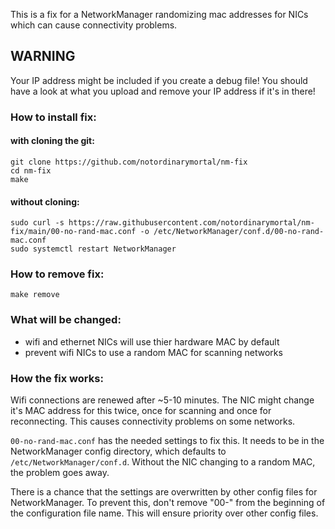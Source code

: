 This is a fix for a NetworkManager randomizing mac addresses for NICs
which can cause connectivity problems.

## WARNING
Your IP address might be included if you create a debug file! You should
have a look at what you upload and remove your IP address if it's in
there!

### How to install fix:

#### with cloning the git:
    git clone https://github.com/notordinarymortal/nm-fix
    cd nm-fix
    make

#### without cloning:
    sudo curl -s https://raw.githubusercontent.com/notordinarymortal/nm-fix/main/00-no-rand-mac.conf -o /etc/NetworkManager/conf.d/00-no-rand-mac.conf
    sudo systemctl restart NetworkManager

### How to remove fix:
    make remove

### What will be changed:
- wifi and ethernet NICs will use thier hardware MAC by default
- prevent wifi NICs to use a random MAC for scanning networks

### How the fix works:

Wifi connections are renewed after ~5-10 minutes. The NIC might change
it's MAC address for this twice, once for scanning and once for
reconnecting. This causes connectivity problems on some networks.

`00-no-rand-mac.conf` has the needed settings to fix this. It needs to
be in the NetworkManager config directory, which defaults to
`/etc/NetworkManager/conf.d`. Without the NIC changing to a random MAC,
the problem goes away.

There is a chance that the settings are overwritten by other config
files for NetworkManager. To prevent this, don't remove "00-" from
the beginning of the configuration file name. This will ensure priority
over other config files.
